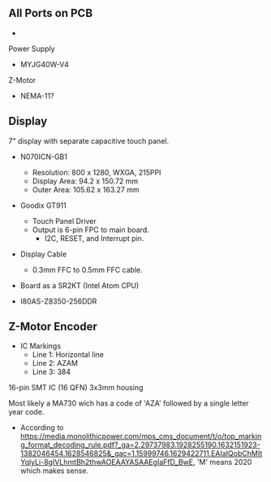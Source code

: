
## All Ports on PCB

- 


Power Supply
- MYJG40W-V4

Z-Motor
- NEMA-11?


## Display

7" display with separate capacitive touch panel.

- N070ICN-GB1
    - Resolution: 800 x 1280, WXGA, 215PPI 
    - Display Area: 94.2 x 150.72 mm
    - Outer Area: 105.62 x 163.27 mm
- Goodix GT911
    - Touch Panel Driver
    - Output is 6-pin FPC to main board.
        - I2C, RESET, and Interrupt pin.

- Display Cable
    - 0.3mm FFC to 0.5mm FFC cable.

- Board as a SR2KT (Intel Atom CPU)
- I80AS-Z8350-256DDR

## Z-Motor Encoder

- IC Markings
    - Line 1: Horizontal line
    - Line 2: AZAM
    - Line 3: 384

16-pin SMT IC (16 QFN)
3x3mm housing

Most likely a  MA730 wich has a code of 'AZA' followed by a single letter year code.

- According to https://media.monolithicpower.com/mps_cms_document/t/o/top_marking_format_decoding_rule.pdf?_ga=2.29737983.1928255190.1632151923-1382046454.1628546825&_gac=1.15999746.1629422711.EAIaIQobChMItYqlyLi-8gIVLhmtBh2thwAOEAAYASAAEgIaFfD_BwE, 'M' means 2020 which makes sense.
